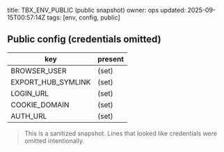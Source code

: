 title: TBX_ENV_PUBLIC (public snapshot)
owner: ops
updated: 2025-09-15T00:57:14Z
tags: [env, config, public]

## Public config (credentials omitted)

| key | present |
|-----|---------|
| BROWSER_USER | (set) |
| EXPORT_HUB_SYMLINK | (set) |
| LOGIN_URL | (set) |
| COOKIE_DOMAIN | (set) |
| AUTH_URL | (set) |

> This is a sanitized snapshot. Lines that looked like credentials were omitted intentionally.
